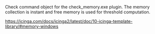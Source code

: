 Check command object for the check_memory.exe plugin. The memory collection is instant and free memory is used for threshold computation.

https://icinga.com/docs/icinga2/latest/doc/10-icinga-template-library/#memory-windows